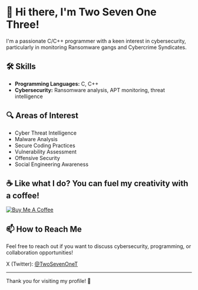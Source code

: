 # 👋 Hi there, I'm Two Seven One Three!

I'm a passionate C/C++ programmer with a keen interest in cybersecurity, particularly in monitoring Ransomware gangs and Cybercrime Syndicates.

## 🛠️ Skills

- **Programming Languages:** C, C++
- **Cybersecurity:** Ransomware analysis, APT monitoring, threat intelligence

## 🔍 Areas of Interest

- Cyber Threat Intelligence
- Malware Analysis
- Secure Coding Practices
- Vulnerability Assessment
- Offensive Security
- Social Engineering Awareness

## ☕ Like what I do? You can fuel my creativity with a coffee!

[![Buy Me A Coffee](https://www.buymeacoffee.com/assets/img/custom_images/orange_img.png)](https://buymeacoffee.com/twosevenonethree)

## 📫 How to Reach Me

Feel free to reach out if you want to discuss cybersecurity, programming, or collaboration opportunities!


X (Twitter): [@TwoSevenOneT](https://x.com/TwoSevenOneT) 

---

Thank you for visiting my profile! 🚀
